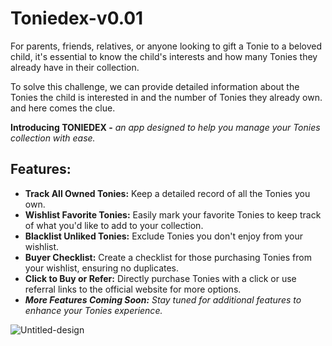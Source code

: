 # Toniedex-v0.01
For parents, friends, relatives, or anyone looking to gift a Tonie to a beloved child, it's essential to know the child's 
interests and how many Tonies they already have in their collection.

To solve this challenge, we can provide detailed information about the Tonies the child is interested in and the number of Tonies they already own.
and here comes the clue.

<b>Introducing TONIEDEX -</b> 
<i>an app designed to help you manage your Tonies collection with ease.</i>


<h2>Features:</h2>
    <ul>
        <li><strong>Track All Owned Tonies:</strong> Keep a detailed record of all the Tonies you own.</li>
        <li><strong>Wishlist Favorite Tonies:</strong> Easily mark your favorite Tonies to keep track of what you'd like to add to your collection.</li>
        <li><strong>Blacklist Unliked Tonies:</strong> Exclude Tonies you don't enjoy from your wishlist.</li>
        <li><strong>Buyer Checklist:</strong> Create a checklist for those purchasing Tonies from your wishlist, ensuring no duplicates.</li>
        <li><strong>Click to Buy or Refer:</strong> Directly purchase Tonies with a click or use referral links to the official website for more options.</li>
        <li><i><strong>More Features Coming Soon:</strong> Stay tuned for additional features to enhance your Tonies experience.</i></li>
    </ul>



![Untitled-design](https://github.com/ibutanol/Fullstack-Project-Tonidex-v-0.1/assets/109903683/feb5b376-1e14-4816-8efe-f57c8a0b6914)
